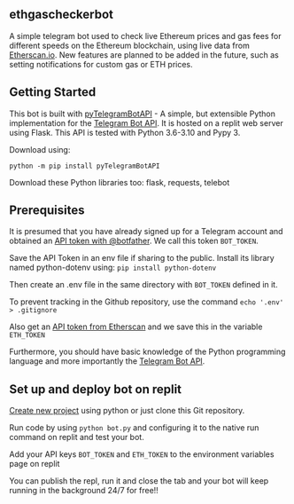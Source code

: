 ## ethgascheckerbot

A simple telegram bot used to check live Ethereum prices and gas fees for different speeds on the Ethereum blockchain, using live data from [Etherscan.io](https://etherscan.io/). New features are planned to be added in the future, such as setting notifications for custom gas or ETH prices.

## Getting Started

This bot is built with [pyTelegramBotAPI](https://github.com/eternnoir/pyTelegramBotAPI) - A simple, but extensible Python implementation for the [Telegram Bot API](https://core.telegram.org/bots/api). It is hosted on a replit web server using Flask. This API is tested with Python 3.6-3.10 and Pypy 3. 

Download using:

`python -m pip install pyTelegramBotAPI`

Download these Python libraries too: flask, requests, telebot

## Prerequisites
It is presumed that you have already signed up for a Telegram account and obtained an [API token with @botfather](https://core.telegram.org/bots#botfather). We call this token `BOT_TOKEN`.

Save the API Token in an env file if sharing to the public. Install its library named python-dotenv using: `pip install python-dotenv` 

Then create an .env file in the same directory with `BOT_TOKEN` defined in it.

To prevent tracking in the Github repository, use the command `echo '.env' > .gitignore`

Also get an [API token from Etherscan](https://etherscan.io/apis) and we save this in the variable `ETH_TOKEN`

Furthermore, you should have basic knowledge of the Python programming language and more importantly the [Telegram Bot API](https://core.telegram.org/bots/api).

## Set up and deploy bot on replit
[Create new project](https://replit.com/~) using python or just clone this Git repository.

Run code by using `python bot.py` and configuring it to the native run command on replit and test your bot. 

Add your API keys `BOT_TOKEN` and `ETH_TOKEN` to the environment variables page on replit

You can publish the repl, run it and close the tab and your bot will keep running in the background 24/7 for free!!